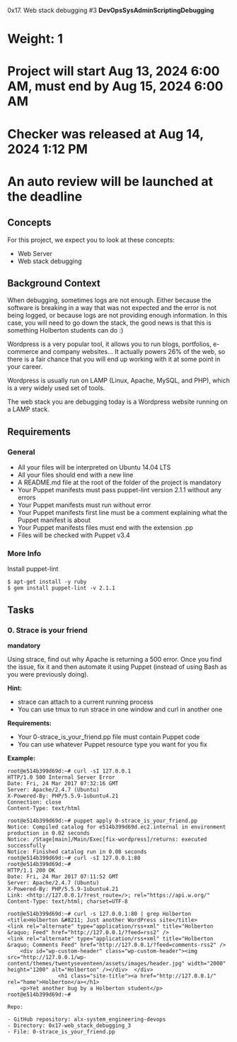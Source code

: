  0x17. Web stack debugging #3
**DevOpsSysAdminScriptingDebugging**

# Weight: 1
# Project will start Aug 13, 2024 6:00 AM, must end by Aug 15, 2024 6:00 AM
# Checker was released at Aug 14, 2024 1:12 PM
# An auto review will be launched at the deadline

## Concepts

For this project, we expect you to look at these concepts:

- Web Server
- Web stack debugging

## Background Context

When debugging, sometimes logs are not enough. Either because the software is breaking in a way that was not expected and the error is not being logged, or because logs are not providing enough information. In this case, you will need to go down the stack, the good news is that this is something Holberton students can do :)

Wordpress is a very popular tool, it allows you to run blogs, portfolios, e-commerce and company websites… It actually powers 26% of the web, so there is a fair chance that you will end up working with it at some point in your career.

Wordpress is usually run on LAMP (Linux, Apache, MySQL, and PHP), which is a very widely used set of tools.

The web stack you are debugging today is a Wordpress website running on a LAMP stack.

## Requirements
### General

- All your files will be interpreted on Ubuntu 14.04 LTS
- All your files should end with a new line
- A README.md file at the root of the folder of the project is mandatory
- Your Puppet manifests must pass puppet-lint version 2.1.1 without any errors
- Your Puppet manifests must run without error
- Your Puppet manifests first line must be a comment explaining what the Puppet manifest is about
- Your Puppet manifests files must end with the extension .pp
- Files will be checked with Puppet v3.4

### More Info
Install puppet-lint

```
$ apt-get install -y ruby
$ gem install puppet-lint -v 2.1.1
```

## Tasks
### 0. Strace is your friend
**mandatory**

Using strace, find out why Apache is returning a 500 error. Once you find the issue, fix it and then automate it using Puppet (instead of using Bash as you were previously doing).

**Hint:**

- strace can attach to a current running process
- You can use tmux to run strace in one window and curl in another one

**Requirements:**

- Your 0-strace_is_your_friend.pp file must contain Puppet code
- You can use whatever Puppet resource type you want for you fix

**Example:**

```
root@e514b399d69d:~# curl -sI 127.0.0.1
HTTP/1.0 500 Internal Server Error
Date: Fri, 24 Mar 2017 07:32:16 GMT
Server: Apache/2.4.7 (Ubuntu)
X-Powered-By: PHP/5.5.9-1ubuntu4.21
Connection: close
Content-Type: text/html

root@e514b399d69d:~# puppet apply 0-strace_is_your_friend.pp
Notice: Compiled catalog for e514b399d69d.ec2.internal in environment production in 0.02 seconds
Notice: /Stage[main]/Main/Exec[fix-wordpress]/returns: executed successfully
Notice: Finished catalog run in 0.08 seconds
root@e514b399d69d:~# curl -sI 127.0.0.1:80
root@e514b399d69d:~#
HTTP/1.1 200 OK
Date: Fri, 24 Mar 2017 07:11:52 GMT
Server: Apache/2.4.7 (Ubuntu)
X-Powered-By: PHP/5.5.9-1ubuntu4.21
Link: <http://127.0.0.1/?rest_route=/>; rel="https://api.w.org/"
Content-Type: text/html; charset=UTF-8

root@e514b399d69d:~# curl -s 127.0.0.1:80 | grep Holberton
<title>Holberton &#8211; Just another WordPress site</title>
<link rel="alternate" type="application/rss+xml" title="Holberton &raquo; Feed" href="http://127.0.0.1/?feed=rss2" />
<link rel="alternate" type="application/rss+xml" title="Holberton &raquo; Comments Feed" href="http://127.0.0.1/?feed=comments-rss2" />
    <div id="wp-custom-header" class="wp-custom-header"><img src="http://127.0.0.1/wp-content/themes/twentyseventeen/assets/images/header.jpg" width="2000" height="1200" alt="Holberton" /></div>  </div>
                <h1 class="site-title"><a href="http://127.0.0.1/" rel="home">Holberton</a></h1>
    <p>Yet another bug by a Holberton student</p>
root@e514b399d69d:~#

Repo:

- GitHub repository: alx-system_engineering-devops
- Directory: 0x17-web_stack_debugging_3
- File: 0-strace_is_your_friend.pp

